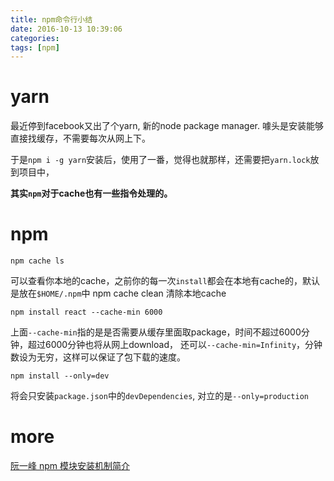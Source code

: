 ```yaml
---
title: npm命令行小结
date: 2016-10-13 10:39:06
categories:
tags: [npm]
---
```


# yarn

最近停到facebook又出了个yarn, 新的node package manager. 
噱头是安装能够直接找缓存，不需要每次从网上下。

于是`npm i -g yarn`安装后，使用了一番，觉得也就那样，还需要把`yarn.lock`放到项目中，

**其实`npm`对于cache也有一些指令处理的。**
<!--more-->
# npm
    npm cache ls
可以查看你本地的cache，之前你的每一次`install`都会在本地有cache的，默认是放在`$HOME/.npm`中
    npm cache clean
清除本地cache

    npm install react --cache-min 6000
上面`--cache-min`指的是是否需要从缓存里面取package，时间不超过6000分钟，超过6000分钟也将从网上download，
还可以`--cache-min=Infinity`，分钟数设为无穷，这样可以保证了包下载的速度。

    npm install --only=dev
将会只安装`package.json`中的`devDependencies`, 对立的是`--only=production`

# more
[ 阮一峰 npm 模块安装机制简介](http://www.ruanyifeng.com/blog/2016/01/npm-install.html)

